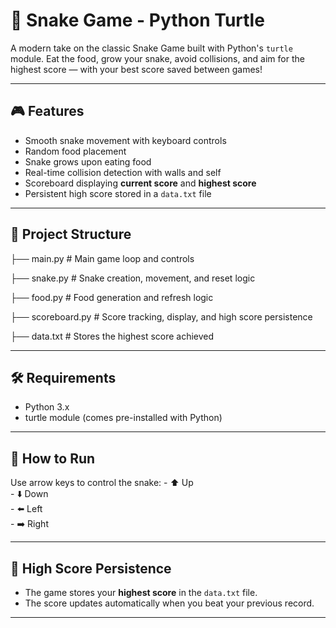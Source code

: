 # 🐍 Snake Game - Python Turtle

A modern take on the classic Snake Game built with Python's `turtle` module. Eat the food, grow your snake, avoid collisions, and aim for the highest score — with your best score saved between games!

---

## 🎮 Features

- Smooth snake movement with keyboard controls
- Random food placement
- Snake grows upon eating food
- Real-time collision detection with walls and self
- Scoreboard displaying **current score** and **highest score**
- Persistent high score stored in a `data.txt` file

---

## 📂 Project Structure

├── main.py # Main game loop and controls

├── snake.py # Snake creation, movement, and reset logic

├── food.py # Food generation and refresh logic

├── scoreboard.py # Score tracking, display, and high score persistence

├── data.txt # Stores the highest score achieved

---

## 🛠 Requirements

- Python 3.x
- turtle module (comes pre-installed with Python)

---

## 🚀 How to Run

Use arrow keys to control the snake:
    - ⬆️ Up  
    - ⬇️ Down  
    - ⬅️ Left  
    - ➡️ Right  

---

## 📝 High Score Persistence

- The game stores your **highest score** in the `data.txt` file.
- The score updates automatically when you beat your previous record.

---
